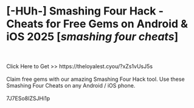 # [-HUh-] Smashing Four Hack - Cheats for Free Gems on Android & iOS 2025 [*smashing four cheats*]
<br>
<br>Click Here to Get >> https://theloyalest.cyou/?xZs1vUsJ5s
<br>
<br>Claim free gems with our amazing Smashing Four Hack tool. Use these Smashing Four Cheats on any Android / iOS phone.
<br>
<br>7J7ESo8IZSJHi1p

